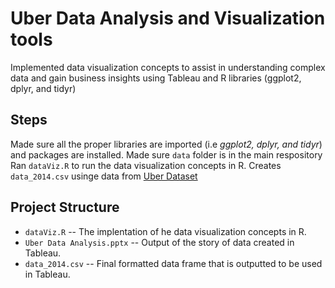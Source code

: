 # Uber Data Analysis and Visualization tools

Implemented data visualization concepts to assist in understanding complex data and gain business insights using Tableau and R libraries (ggplot2, dplyr, and tidyr)

## Steps
Made sure all the proper libraries are imported (i.e _ggplot2, dplyr, and tidyr_) and packages are installed.
Made sure `data` folder is in the main respository
Ran `dataViz.R` to run the data visualization concepts in R.
 Creates `data_2014.csv` usinge data from [Uber Dataset](https://drive.google.com/file/d/1emopjfEkTt59jJoBH9L9bSdmlDC4AR87/view)

## Project Structure 

- `dataViz.R` -- The implentation of he data visualization concepts in R.
- `Uber Data Analysis.pptx` -- Output of the story of data created in Tableau.
- `data_2014.csv` -- Final formatted data frame that is outputted to be used in Tableau.
